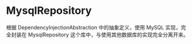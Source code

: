 # MysqlRepository

根据 DependencyInjectionAbstraction 中的抽象定义，使用 MySQL 实现，完全封装在 MysqlRepository 这个库中，与使用其他数据库的实现完全分离开来。